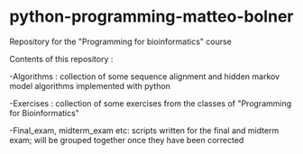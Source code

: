 # python-programming-matteo-bolner
Repository for the "Programming for bioinformatics" course

Contents of this repository : 

-Algorithms : collection of some sequence alignment and hidden markov model algorithms implemented with python

-Exercises  : collection of some exercises from the classes of "Programming for Bioinformatics"

-Final_exam, midterm_exam etc: scripts written for the final and midterm exam; will be grouped together once they have been corrected
